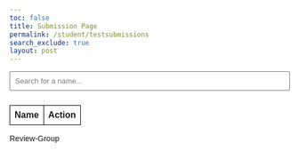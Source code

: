 ```yaml
---
toc: false
title: Submission Page
permalink: /student/testsubmissions
search_exclude: true
layout: post
---
```


<title>Search Names</title>
<style>
        body {font-family: Arial, sans-serif;margin: 20px;}
        input {padding: 8px;width: 100%;margin-bottom: 10px;}
        table {width: 100%;border-collapse: collapse;}
        th, td {border: 1px solid black;padding: 8px;text-align: left;}
        button {padding: 5px 10px;cursor: pointer;}
</style>
<input type="text" id="searchBar" placeholder="Search for a name..." onkeyup="filterNames()">
<table>
    <thead>
        <tr>
            <th>Name</th>
            <th>Action</th>
        </tr>
    </thead>
    <tbody id="namesTableBody"></tbody>
</table>
<div class="Review-Group" id="Review-Group">Review-Group</div>


<script type="module">
    import { javaURI, fetchOptions } from '{{site.baseurl}}/assets/js/api/config.js';
    let people = [];
    let listofpeople=[];
    window.filterNames= function filterNames() {
        const searchTerm = document.getElementById("searchBar").value.toLowerCase();
        populateTable(people.filter(person => person.name.toLowerCase().includes(searchTerm)));
    }
    window.addName = function(name) {
        console.log("Added name:", name);
        listofpeople.push(name);
        console.log(listofpeople);
        const reviewGroup = document.getElementById('Review-Group'); 
        reviewGroup.textContent = listofpeople;
    };
    async function fetchAllStudents() {
        try {
            const response = await fetch(javaURI + "/api/people", fetchOptions);
            if (!response.ok) throw new Error(`Error: ${response.status}`);
            people = await response.json();
            console.log(people);
            populateTable(people);
        } catch (error) {
            console.error("Error fetching names:", error);
        }
    }
    function populateTable(names) {
        const tableBody = document.getElementById("namesTableBody");
        tableBody.innerHTML = "";
        names.forEach(name => {
            const row = document.createElement("tr");
            row.innerHTML = `<td>${name.name}</td><td><button onclick="addName('${name.name}')">Add</button></td>`;
            tableBody.appendChild(row);
        });
    }
    fetchAllStudents();
</script>
